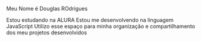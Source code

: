 Meu Nome é Douglas ROdrigues

Estou estudando na ALURA
Estou me desenvolvendo na linguagem JavaScript
Utilizo esse espaço para minha organização e compartilhamento dos meu projetos desenvolvidos
